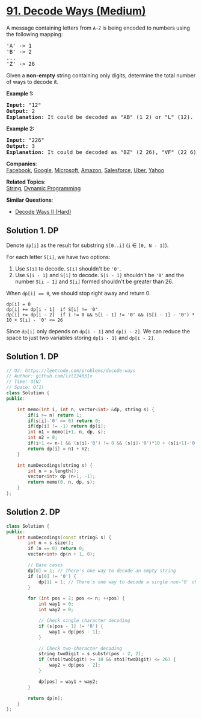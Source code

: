 # [91. Decode Ways (Medium)](https://leetcode.com/problems/decode-ways/)

<p>A message containing letters from <code>A-Z</code> is being encoded to numbers using the following mapping:</p>

<pre>'A' -&gt; 1
'B' -&gt; 2
...
'Z' -&gt; 26
</pre>

<p>Given a <strong>non-empty</strong> string containing only digits, determine the total number of ways to decode it.</p>

<p><strong>Example 1:</strong></p>

<pre><strong>Input:</strong> "12"
<strong>Output:</strong> 2
<strong>Explanation:</strong>&nbsp;It could be decoded as "AB" (1 2) or "L" (12).
</pre>

<p><strong>Example 2:</strong></p>

<pre><strong>Input:</strong> "226"
<strong>Output:</strong> 3
<strong>Explanation:</strong>&nbsp;It could be decoded as "BZ" (2 26), "VF" (22 6), or "BBF" (2 2 6).</pre>


**Companies**:  
[Facebook](https://leetcode.com/company/facebook), [Google](https://leetcode.com/company/google), [Microsoft](https://leetcode.com/company/microsoft), [Amazon](https://leetcode.com/company/amazon), [Salesforce](https://leetcode.com/company/salesforce), [Uber](https://leetcode.com/company/uber), [Yahoo](https://leetcode.com/company/yahoo)

**Related Topics**:  
[String](https://leetcode.com/tag/string/), [Dynamic Programming](https://leetcode.com/tag/dynamic-programming/)

**Similar Questions**:
* [Decode Ways II (Hard)](https://leetcode.com/problems/decode-ways-ii/)

## Solution 1. DP

Denote `dp[i]` as the result for substring `S[0..i]` (`i` &isin; `[0, N - 1]`).

For each letter `S[i]`, we have two options:
1. Use `S[i]` to decode. `S[i]` shouldn't be `'0'`.
2. Use `S[i - 1]` and `S[i]` to decode. `S[i - 1]` shouldn't be `'0'` and the number `S[i - 1]` and `S[i]` formed shouldn't be greater than 26.

When `dp[i] == 0`, we should stop right away and return 0.

```
dp[i] = 0
dp[i] += dp[i - 1]  if S[i] != '0'
dp[i] += dp[i - 2]  if i != 0 && S[i - 1] != '0' && (S[i - 1] - '0') * 10 + S[i] - '0' <= 26
```

Since `dp[i]` only depends on `dp[i - 1]` and `dp[i - 2]`. We can reduce the space to just two variables storing `dp[i - 1]` and `dp[i - 2]`.


## Solution 1. DP
```cpp
// OJ: https://leetcode.com/problems/decode-ways
// Author: github.com/lzl124631x
// Time: O(N)
// Space: O(1)
class Solution {
public:

    int memo(int i, int n, vector<int> &dp, string s) {
        if(i >= n) return 1;
        if(s[i]-'0' == 0) return 0;
        if(dp[i] != -1) return dp[i];
        int n1 = memo(i+1, n, dp, s);
        int n2 = 0;
        if(i+1 <= n-1 && (s[i]-'0') != 0 && (s[i]-'0')*10 + (s[i+1]-'0') <= 26) n2 = memo(i+2, n, dp, s);
        return dp[i] = n1 + n2; 
    }

    int numDecodings(string s) {
        int n = s.length();
        vector<int> dp (n+1, -1);
        return memo(0, n, dp, s);
    }
};
```


## Solution 2. DP

```cpp
class Solution {
public:
    int numDecodings(const string& s) {
        int n = s.size();
        if (n == 0) return 0;
        vector<int> dp(n + 1, 0);

        // Base cases
        dp[0] = 1; // There's one way to decode an empty string
        if (s[0] != '0') {
            dp[1] = 1; // There's one way to decode a single non-'0' character
        }

        for (int pos = 2; pos <= n; ++pos) {
            int way1 = 0;
            int way2 = 0;

            // Check single character decoding
            if (s[pos - 1] != '0') {
                way1 = dp[pos - 1];
            }

            // Check two-character decoding
            string twoDigit = s.substr(pos - 2, 2);
            if (stoi(twoDigit) >= 10 && stoi(twoDigit) <= 26) {
                way2 = dp[pos - 2];
            }

            dp[pos] = way1 + way2;
        }

        return dp[n];
    }
};

```
